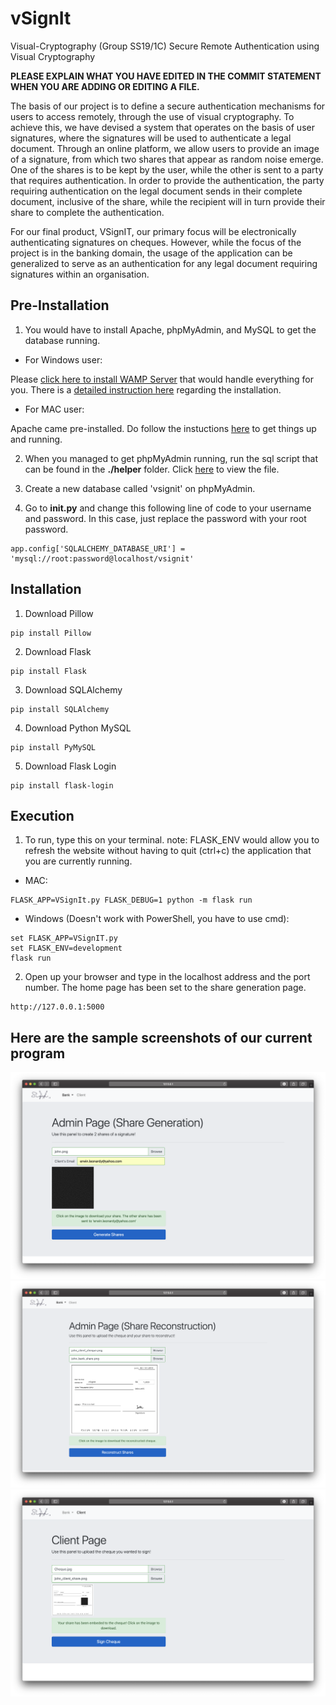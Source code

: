 vSignIt 
======
Visual-Cryptography (Group SS19/1C)
Secure Remote Authentication using Visual Cryptography


<b>PLEASE EXPLAIN WHAT YOU HAVE EDITED IN THE COMMIT STATEMENT WHEN YOU ARE ADDING OR EDITING A FILE.</b>

The basis of our project is to define a secure authentication mechanisms for users to access remotely, through the use of visual cryptography. To achieve this, we have devised a system that operates on the basis of user signatures, where the signatures will be used to authenticate a legal document. Through an online platform, we allow users to provide an image of a signature, from which two shares that appear as random noise emerge. One of the shares is to be kept by the user, while the other is sent to a party that requires authentication. In order to provide the authentication, the party requiring authentication on the legal document sends in their complete document, inclusive of the share, while the recipient will in turn provide their share to complete the authentication.

For our final product, VSignIT, our primary focus will be electronically authenticating signatures on cheques. However, while the focus of the project is in the banking domain, the usage of the application can be generalized to serve as an authentication for any legal document requiring signatures within an organisation.

Pre-Installation 
------
1. You would have to install Apache, phpMyAdmin, and MySQL to get the database running.
* For Windows user:

Please [click here to install WAMP Server](https://www.google.com) that would handle everything for you. There is a [detailed instruction here](https://www.wikihow.com/Install-phpMyAdmin-on-Your-Windows-PC) regarding the installation.

* For MAC user:

Apache came pre-installed. Do follow the instuctions [here](https://medium.com/@jangid.hitesh2112/install-apache-mysql-php-macos-mojave-10-14-b6b5c00b7de) to get things up and running.

2. When you managed to get phpMyAdmin running, run the sql script that can be found in the <b>./helper</b> folder.
Click [here](https://github.com/erwinleonardy/Visual-Cryptography/blob/master/helper/user_table.sql) to view the file.

3. Create a new database called 'vsignit' on phpMyAdmin.

4. Go to <b>__init__.py</b> and change this following line of code to your username and password. In this case, just replace the password with your root password.
```shell
app.config['SQLALCHEMY_DATABASE_URI'] = 'mysql://root:password@localhost/vsignit'  
```

Installation 
------
1. Download Pillow
```shell
pip install Pillow
```
2. Download Flask
```shell
pip install Flask
```
3. Download SQLAlchemy
```shell
pip install SQLAlchemy
```
4. Download Python MySQL
```shell
pip install PyMySQL
```
5. Download Flask Login
```shell
pip install flask-login
```

Execution
------
1. To run, type this on your terminal.
note: FLASK_ENV would allow you to refresh the website without having to quit (ctrl+c) the application that you are currently running.
* MAC:
```shell
FLASK_APP=VSignIt.py FLASK_DEBUG=1 python -m flask run
```
* Windows (Doesn't work with PowerShell, you have to use cmd):
```shell
set FLASK_APP=VSignIT.py
set FLASK_ENV=development
flask run
```
2. Open up your browser and type in the localhost address and the port number. The home page has been set to the share generation page. 
```shell
http://127.0.0.1:5000
```

Here are the sample screenshots of our current program
------
![share construction page](./screenshot/Share_Generation.png)
![share reconstruction page](./screenshot/Share_Reconstruction.png)
![client page](./screenshot/Client_Page.png)
